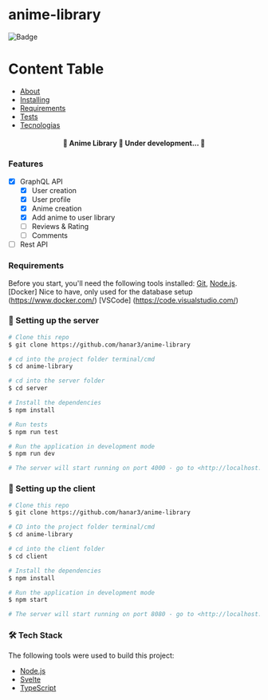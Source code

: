 # anime-library

![Badge](https://img.shields.io/badge/Anime%20Library-Keep%20%20track%20of%20your%20animes-%237159c1?style=for-the-badge&logo=ghost)

Content Table
=================
<!--ts-->
   * [About](#about)
   * [Installing](#installing)
   * [Requirements](#requirements)
   * [Tests](#testes)
   * [Tecnologias](#tecnologias)
<!--te-->

<h4 align="center"> 
	🚧  Anime Library 🚀 Under development...  🚧
</h4>


### Features
- [x] GraphQL API
  - [x] User creation
  - [x] User profile
  - [x] Anime creation
  - [x] Add anime to user library
  - [ ] Reviews & Rating
  - [ ] Comments
- [ ] Rest API

### Requirements

Before you start, you'll need the following tools installed:
[Git](https://git-scm.com), [Node.js](https://nodejs.org/en/).
[Docker] Nice to have, only used for the database setup (https://www.docker.com/)
[VSCode] (https://code.visualstudio.com/)

### 🎲 Setting up the server

```bash
# Clone this repo
$ git clone https://github.com/hanar3/anime-library

# cd into the project folder terminal/cmd
$ cd anime-library

# cd into the server folder
$ cd server

# Install the dependencies
$ npm install

# Run tests
$ npm run test

# Run the application in development mode
$ npm run dev

# The server will start running on port 4000 - go to <http://localhost:4000/graphql> to start writing graphql queries
```

### 🎲 Setting up the client

```bash
# Clone this repo
$ git clone https://github.com/hanar3/anime-library

# CD into the project folder terminal/cmd
$ cd anime-library

# cd into the client folder
$ cd client

# Install the dependencies
$ npm install

# Run the application in development mode
$ npm start

# The server will start running on port 8080 - go to <http://localhost:8080/>
```


### 🛠 Tech Stack

The following tools were used to build this project:

- [Node.js](https://nodejs.org/en/)
- [Svelte](https://svelte.dev/)
- [TypeScript](https://www.typescriptlang.org/)

